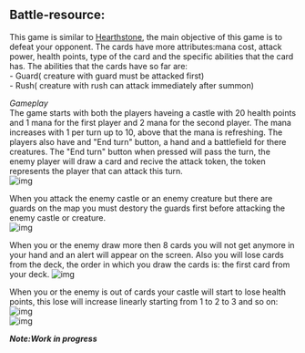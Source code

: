   ## Battle-resource:
  
   This game is similar to [Hearthstone](https://playhearthstone.com/en-us/), the main objective of this game is to defeat your opponent. The cards have more attributes:mana cost, attack power, health points, type of the card and the specific abilities that the card has.
   The abilities that the cards have so far are:</br>
      - Guard( creature with guard must be attacked first)</br>
      - Rush( creature with rush can attack immediately after summon)</br>
   
   *Gameplay*</br>
   The game starts with both the players haveing a castle with 20 health points and 1 mana for the first player and 2 mana for the second player. The mana increases with 1 per turn up to 10, above that the mana is refreshing. The players also have and "End turn" button, a hand and a battlefield for there creatures. The "End turn" button when pressed will pass the turn, the enemy player will draw a card and recive the attack token, the token represents the player that can attack this turn.</br>
   ![img](https://github.com/ManoloiuAlexandru/Battle_resurce/blob/master/msg1.png)</br>
  
  When you attack the enemy castle or an enemy creature but there are guards on the map you must destory the guards first before attacking the enemy castle or creature.</br>
  ![img](https://github.com/ManoloiuAlexandru/Battle_resurce/blob/master/message3.png)</br>
  
  When you or the enemy draw more then 8 cards you will not get anymore in your hand and an alert will appear on the screen. Also you will lose cards from the deck, the order in which you draw the cards is: the first card from your deck.
  ![img](https://github.com/ManoloiuAlexandru/Battle_resurce/blob/master/message2.png)</br>
  
  When you or the enemy is out of cards your castle will start to lose health points, this lose will increase linearly starting from 1 to 2 to 3 and so on:</br>
  ![img](https://github.com/ManoloiuAlexandru/Battle_resurce/blob/master/msg2.png)</br>
  ![img](https://github.com/ManoloiuAlexandru/Battle_resurce/blob/master/knight.jpg)
  
***Note:Work in progress***
      
